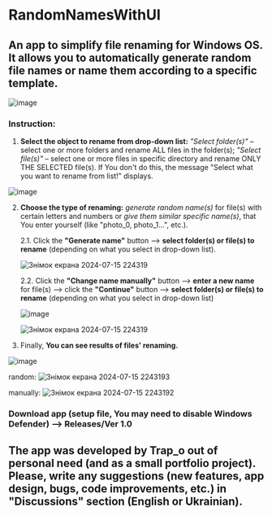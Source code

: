 # RandomNamesWithUI
## An app to simplify file renaming for Windows OS. It allows you to automatically generate random file names or name them according to a specific template.

![image](https://github.com/user-attachments/assets/e4eb3cb8-4d6f-4a30-ba0d-789d4953d280)

### Instruction:

1. **Select the object to rename from drop-down list:** *"Select folder(s)"* – select one or more folders and rename ALL files in the folder(s); *"Select file(s)"* – select one or more files in specific directory and rename ONLY THE SELECTED file(s). If You don't do this, the message "Select what you want to rename from list!" displays.

![image](https://github.com/user-attachments/assets/a859c991-744a-4626-812f-b8d01165ba13)

2. **Choose the type of renaming:** *generate random name(s)* for file(s) with certain letters and numbers or *give them similar specific name(s)*, that You enter yourself (like "photo_0, photo_1...", etc.).

   2.1. Click the **"Generate name"** button –> **select folder(s) or file(s) to rename** (depending on what you select in drop-down list).
   
   ![Знімок екрана 2024-07-15 224319](https://github.com/user-attachments/assets/33e1217c-8d8d-45ee-b858-d6518dd2bf34)

   2.2. Click the **"Change name manually"** button –> **enter a new name** for file(s) –> click the **"Continue"** button –> **select folder(s) or file(s) to rename** (depending on what you select in drop-down list)

   ![image](https://github.com/user-attachments/assets/4831372e-787a-4e03-945b-2b3ad90cbb0e)
   
   ![Знімок екрана 2024-07-15 224319](https://github.com/user-attachments/assets/33e1217c-8d8d-45ee-b858-d6518dd2bf34)

3. Finally, **You can see results of files' renaming.**

![image](https://github.com/user-attachments/assets/808fdc9d-724b-4898-9dc5-cb853e64d09e)

random:
![Знімок екрана 2024-07-15 2243193](https://github.com/user-attachments/assets/ca0d46f0-e26d-44ff-8750-ee40262de7c7)

manually:
![Знімок екрана 2024-07-15 2243192](https://github.com/user-attachments/assets/67802a85-3006-4f3a-ad54-92e54c87eeb8)

### Download app (setup file, You may need to disable Windows Defender) –> Releases/Ver 1.0

## The app was developed by Trap_o out of personal need (and as a small portfolio project). Please, write any suggestions (new features, app design, bugs, code improvements, etc.) in "Discussions" section (English or Ukrainian).
